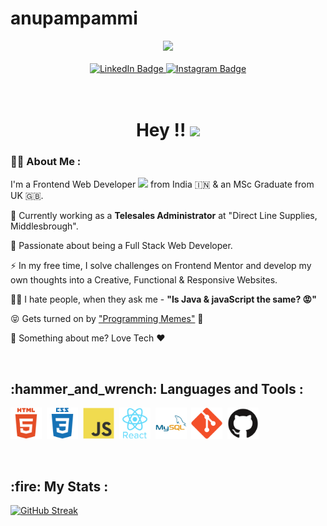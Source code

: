 # anupampammi

<div id="header" align="center">
  <img src="https://media.giphy.com/media/ZgTR3UQ9XAWDvqy9jv/giphy.gif" width="500"/>
</div> <br/>
<div id="badges" align="center">
  <a href="https://www.linkedin.com/in/anupampammi">
    <img src="https://img.shields.io/badge/LinkedIn-blue?style=for-the-badge&logo=linkedin&logoColor=white" alt="LinkedIn Badge"/>
  </a>
  <a href="https://instagram.com/frontend_nani?igshid=YmMyMTA2M2Y=">
    <img src="https://img.shields.io/badge/Instagram-orange?style=for-the-badge&logo=instagram&logoColor=white" alt="Instagram Badge"/>
  </a>
  <div id="viewCounter">
    <img src="https://komarev.com/ghpvc/?username=Kruzzz-anupampammi&style=flat-square&color=blue" alt=""/>
  </div><br/>
  <h1>
  Hey !!
  <img src="https://media.giphy.com/media/hvRJCLFzcasrR4ia7z/giphy.gif" width="30px"/>
</h1>
</div>

<div id="profile">
  
  
  ### :man_technologist: About Me : 
  I'm a Frontend Web Developer <img src="https://media.giphy.com/media/WUlplcMpOCEmTGBtBW/giphy.gif" width="30"> from India 🇮🇳 & an MSc Graduate from UK 🇬🇧.
  
 :telescope: Currently working as a <b>Telesales Administrator</b> at "Direct Line Supplies, Middlesbrough".

 :seedling: Passionate about being a Full Stack Web Developer.

 :zap: In my free time, I solve challenges on Frontend Mentor and develop my own thoughts into a Creative, Functional & Responsive Websites.

  :man_facepalming: I hate people, when they ask me  - <b>"Is Java & javaScript the same? :rage:"</b>
  
  :stuck_out_tongue_closed_eyes: Gets turned on by <u>"Programming Memes"</u> :rofl:
  
  :speech_balloon: Something about me? Love Tech :heart:
  </div><br/>

<div id="tools">


  <h2> :hammer_and_wrench: Languages and Tools :</h2>
  
  <img src="https://github.com/devicons/devicon/blob/master/icons/html5/html5-plain-wordmark.svg" title="HTML5" alt="HTML" width="50" height="50"/>&nbsp;
    <img src="https://github.com/devicons/devicon/blob/master/icons/css3/css3-plain-wordmark.svg"  title="CSS3" alt="CSS" width="50" height="50"/>&nbsp;
    <img src="https://github.com/devicons/devicon/blob/master/icons/javascript/javascript-original.svg" title="JavaScript" alt="JavaScript" width="50" height="50"/>&nbsp;
    <img src="https://github.com/devicons/devicon/blob/master/icons/react/react-original-wordmark.svg" title="React" alt="React" width="50" height="50"/>&nbsp;
    <img src="https://github.com/devicons/devicon/blob/master/icons/mysql/mysql-original-wordmark.svg" title="MySQL"  alt="MySQL" width="50" height="50"/>&nbsp;
  <img src="https://github.com/devicons/devicon/blob/master/icons/git/git-original.svg" title="git" alt="git" width="50" height="50" />&nbsp;
   <img src="https://github.com/devicons/devicon/blob/master/icons/github/github-original.svg" title="github" alt="github" width="50" height="50" />&nbsp;
  </div><br/>

<div class="stats">
  <h2> :fire: My Stats : </h2>
  
 [![GitHub Streak](http://github-readme-streak-stats.herokuapp.com?user=Kruzzz-anupampammi&theme=buefy&hide_border=true&border_radius=5)](https://git.io/streak-stats)
  </div>

